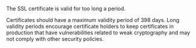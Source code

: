 The SSL certificate is valid for too long a period.

Certificates should have a maximum validity period of 398 days.
Long validity periods encourage certificate holders to keep certificates in production that have vulnerabilities related to weak cryptography and may not comply with other security policies.
